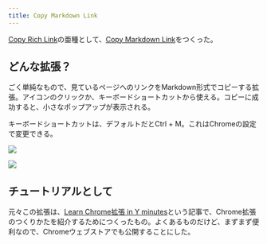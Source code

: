 ```yaml
---
title: Copy Markdown Link
---
```

[Copy Rich Link](https://chrome.google.com/webstore/detail/copy-rich-link/hikiamlgpdcabppakpmemaofmkgknpea)の亜種として、[Copy Markdown Link](https://chrome.google.com/webstore/detail/copy-markdown-link/gkceaaphhbeanfciglgpffnncfpipjpa)をつくった。

どんな拡張？
------

ごく単純なもので、見ているページへのリンクをMarkdown形式でコピーする拡張。アイコンのクリックか、キーボードショートカットから使える。コピーに成功すると、小さなポップアップが表示される。

キーボードショートカットは、デフォルトだとCtrl + M。これはChromeの設定で変更できる。

![](https://lh3.googleusercontent.com/G7vZSWnzf5X3YogpCj2W-4PUsgUqKz7wRQpYQqf94sXWWVFbdse0NzAe5H7ew0x-1giPWCi9NjTZKCnmwhVr3NCbM6nm2cFA72U5h7p1jHYMoiGTkB4j2Wi1w84fGpQ8nWq3qUJ3YYtPknRyk77KS-j3I2QKdEfMnqYV-TwhCjHRnfvPJUtueSl03HVq)

![](https://lh6.googleusercontent.com/cp7tYbjA4CzOtoK1ydQfLRh-xAJjqqdoUALosiAjO1UG7e17Oy86XNwnKsLtXGkGlNxQJYqiAz0WMDqnCxLUZcnQGEwBIeDA-6F3H9cYVGYN--C62eg_2TeF8ijUFc6T-F72jhDx0yB0QGxxyk-2VQPFJ-bIrVYQLUlcdmqA2uUH1d7Bxrog2IrcF2hH)

チュートリアルとして
----------

元々この拡張は、[Learn Chrome拡張 in Y minutes](https://r7kamura.com/articles/2022-05-18-learn-chrome-extention-in-y-minutes)という記事で、Chrome拡張のつくりかたを紹介するためにつくったもの。よくあるものだけど、まずまず便利なので、Chromeウェブストアでも公開することにした。
